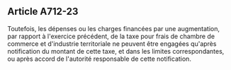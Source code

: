 Article A712-23
----
Toutefois, les dépenses ou les charges financées par une augmentation, par
rapport à l'exercice précédent, de la taxe pour frais de chambre de commerce et
d'industrie territoriale ne peuvent être engagées qu'après notification du
montant de cette taxe, et dans les limites correspondantes, ou après accord de
l'autorité responsable de cette notification.
